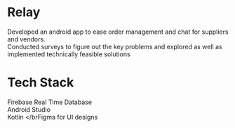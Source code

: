 # Relay
Developed an android app to ease order management and chat for suppliers and vendors.
</br>Conducted surveys to figure out the key problems and explored as well as implemented technically feasible solutions
</br>
# Tech Stack
Firebase Real Time Database
</br>Android Studio
</br>Kotlin
</brFigma for UI designs

